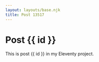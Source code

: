 ```yaml
---
layout: layouts/base.njk
title: Post 13517
---
```


# Post {{ id }}

This is post {{ id }} in my Eleventy project.
